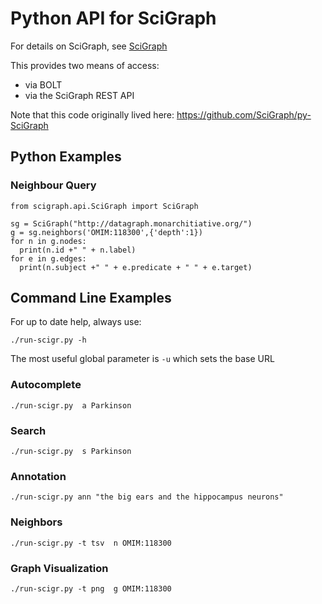 # Python API for SciGraph

For details on SciGraph, see [SciGraph](https://github.com/SciGraph/SciGraph/)

This provides two means of access:

 * via BOLT
 * via the SciGraph REST API

Note that this code originally lived here: https://github.com/SciGraph/py-SciGraph

## Python Examples

### Neighbour Query

```
from scigraph.api.SciGraph import SciGraph

sg = SciGraph("http://datagraph.monarchitiative.org/")
g = sg.neighbors('OMIM:118300',{'depth':1})
for n in g.nodes:
  print(n.id +" " + n.label)
for e in g.edges:
  print(n.subject +" " + e.predicate + " " + e.target)
```
    
## Command Line Examples

For up to date help, always use:

    ./run-scigr.py -h

The most useful global parameter is `-u` which sets the base URL

### Autocomplete

    ./run-scigr.py  a Parkinson

### Search

    ./run-scigr.py  s Parkinson

### Annotation

    ./run-scigr.py ann "the big ears and the hippocampus neurons"

### Neighbors

    ./run-scigr.py -t tsv  n OMIM:118300

### Graph Visualization

    ./run-scigr.py -t png  g OMIM:118300


